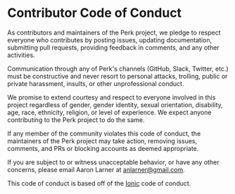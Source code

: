 # Contributor Code of Conduct

As contributors and maintainers of the Perk project, we pledge to respect everyone who contributes by posting issues, updating documentation, submitting pull requests, providing feedback in comments, and any other activities.

Communication through any of Perk's channels (GitHub, Slack, Twitter, etc.) must be constructive and never resort to personal attacks, trolling, public or private harassment, insults, or other unprofessional conduct.

We promise to extend courtesy and respect to everyone involved in this project regardless of gender, gender identity, sexual orientation, disability, age, race, ethnicity, religion, or level of experience. We expect anyone contributing to the Perk project to do the same.

If any member of the community violates this code of conduct, the maintainers of the Perk project may take action, removing issues, comments, and PRs or blocking accounts as deemed appropriate.

If you are subject to or witness unacceptable behavior, or have any other concerns, please email Aaron Larner at anlarner@gmail.com.

This code of conduct is based off of the [Ionic](https://github.com/driftyco/ionic) code of conduct.